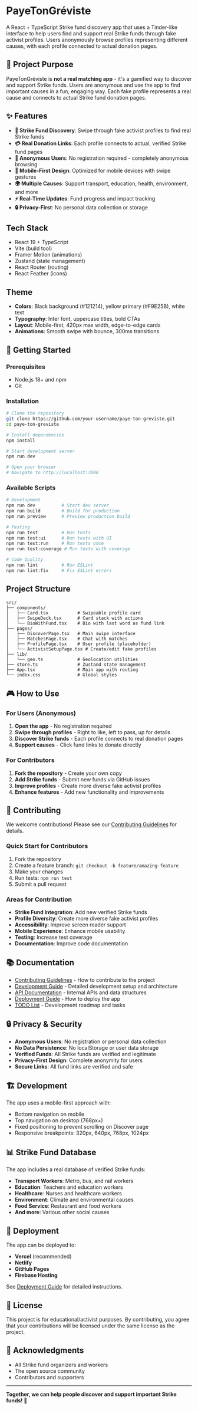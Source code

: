 # PayeTonGréviste

A React + TypeScript Strike fund discovery app that uses a Tinder-like interface to help users find and support real Strike funds through fake activist profiles. Users anonymously browse profiles representing different causes, with each profile connected to actual donation pages.

## 🎯 Project Purpose

PayeTonGréviste is **not a real matching app** - it's a gamified way to discover and support Strike funds. Users are anonymous and use the app to find important causes in a fun, engaging way. Each fake profile represents a real cause and connects to actual Strike fund donation pages.

## ✨ Features

- **🎯 Strike Fund Discovery**: Swipe through fake activist profiles to find real Strike funds
- **💳 Real Donation Links**: Each profile connects to actual, verified Strike fund pages
- **👤 Anonymous Users**: No registration required - completely anonymous browsing
- **📱 Mobile-First Design**: Optimized for mobile devices with swipe gestures
- **🌍 Multiple Causes**: Support transport, education, health, environment, and more
- **⚡ Real-Time Updates**: Fund progress and impact tracking
- **🔒 Privacy-First**: No personal data collection or storage

## Tech Stack

- React 19 + TypeScript
- Vite (build tool)
- Framer Motion (animations)
- Zustand (state management)
- React Router (routing)
- React Feather (icons)

## Theme

- **Colors**: Black background (#121214), yellow primary (#F9E25B), white text
- **Typography**: Inter font, uppercase titles, bold CTAs
- **Layout**: Mobile-first, 420px max width, edge-to-edge cards
- **Animations**: Smooth swipe with bounce, 300ms transitions

## 🚀 Getting Started

### Prerequisites

- Node.js 18+ and npm
- Git

### Installation

```bash
# Clone the repository
git clone https://github.com/your-username/paye-ton-greviste.git
cd paye-ton-greviste

# Install dependencies
npm install

# Start development server
npm run dev

# Open your browser
# Navigate to http://localhost:3000
```

### Available Scripts

```bash
# Development
npm run dev          # Start dev server
npm run build        # Build for production
npm run preview      # Preview production build

# Testing
npm run test         # Run tests
npm run test:ui      # Run tests with UI
npm run test:run     # Run tests once
npm run test:coverage # Run tests with coverage

# Code Quality
npm run lint         # Run ESLint
npm run lint:fix     # Fix ESLint errors
```

## Project Structure

```
src/
├── components/
│   ├── Card.tsx           # Swipeable profile card
│   ├── SwipeDeck.tsx      # Card stack with actions
│   └── BioWithFund.tsx    # Bio with last word as fund link
├── pages/
│   ├── DiscoverPage.tsx   # Main swipe interface
│   ├── MatchesPage.tsx    # Chat with matches
│   ├── ProfilePage.tsx    # User profile (placeholder)
│   └── ActivistSetupPage.tsx # Create/edit fake profiles
├── lib/
│   └── geo.ts             # Geolocation utilities
├── store.ts               # Zustand state management
├── App.tsx                # Main app with routing
└── index.css              # Global styles
```

## 🎮 How to Use

### For Users (Anonymous)

1. **Open the app** - No registration required
2. **Swipe through profiles** - Right to like, left to pass, up for details
3. **Discover Strike funds** - Each profile connects to real donation pages
4. **Support causes** - Click fund links to donate directly

### For Contributors

1. **Fork the repository** - Create your own copy
2. **Add Strike funds** - Submit new funds via GitHub issues
3. **Improve profiles** - Create more diverse fake activist profiles
4. **Enhance features** - Add new functionality and improvements

## 🤝 Contributing

We welcome contributions! Please see our [Contributing Guidelines](CONTRIBUTING.md) for details.

### Quick Start for Contributors

1. Fork the repository
2. Create a feature branch: `git checkout -b feature/amazing-feature`
3. Make your changes
4. Run tests: `npm run test`
5. Submit a pull request

### Areas for Contribution

- **Strike Fund Integration**: Add new verified Strike funds
- **Profile Diversity**: Create more diverse fake activist profiles
- **Accessibility**: Improve screen reader support
- **Mobile Experience**: Enhance mobile usability
- **Testing**: Increase test coverage
- **Documentation**: Improve code documentation

## 📚 Documentation

- [Contributing Guidelines](CONTRIBUTING.md) - How to contribute to the project
- [Development Guide](DEVELOPMENT.md) - Detailed development setup and architecture
- [API Documentation](API.md) - Internal APIs and data structures
- [Deployment Guide](DEPLOYMENT.md) - How to deploy the app
- [TODO List](TODO.md) - Development roadmap and tasks

## 🔒 Privacy & Security

- **Anonymous Users**: No registration or personal data collection
- **No Data Persistence**: No localStorage or user data storage
- **Verified Funds**: All Strike funds are verified and legitimate
- **Privacy-First Design**: Complete anonymity for users
- **Secure Links**: All fund links are verified and safe

## 🏗️ Development

The app uses a mobile-first approach with:

- Bottom navigation on mobile
- Top navigation on desktop (768px+)
- Fixed positioning to prevent scrolling on Discover page
- Responsive breakpoints: 320px, 640px, 768px, 1024px

## 📊 Strike Fund Database

The app includes a real database of verified Strike funds:

- **Transport Workers**: Metro, bus, and rail workers
- **Education**: Teachers and education workers
- **Healthcare**: Nurses and healthcare workers
- **Environment**: Climate and environmental causes
- **Food Service**: Restaurant and food workers
- **And more**: Various other social causes

## 🚀 Deployment

The app can be deployed to:

- **Vercel** (recommended)
- **Netlify**
- **GitHub Pages**
- **Firebase Hosting**

See [Deployment Guide](DEPLOYMENT.md) for detailed instructions.

## 📄 License

This project is for educational/activist purposes. By contributing, you agree that your contributions will be licensed under the same license as the project.

## 🙏 Acknowledgments

- All Strike fund organizers and workers
- The open source community
- Contributors and supporters

---

**Together, we can help people discover and support important Strike funds! 🚀**
